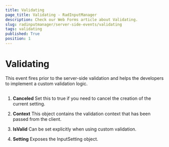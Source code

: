 ```yaml
---
title: Validating
page_title: Validating - RadInputManager
description: Check our Web Forms article about Validating.
slug: radinputmanager/server-side-events/validating
tags: validating
published: True
position: 1
---
```


# Validating



This event fires prior to the server-side validation and helps the developers to implement a custom validation logic.

## 

1. **Canceled** Set this to true if you need to cancel the creation of the current setting.

1. **Context** This object contains the validation context that has been passed from the client.

1. **IsValid** Can be set explicitly when using custom validation.

1. **Setting** Exposes the InputSetting object.
